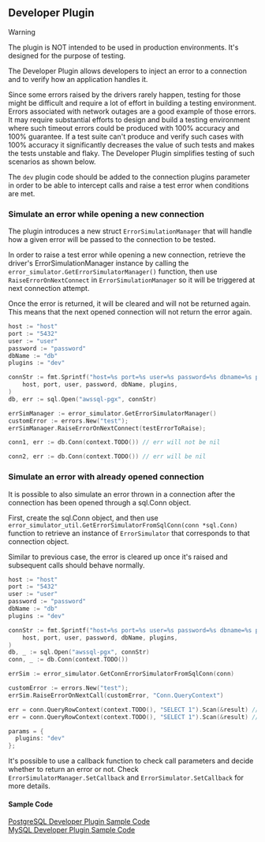 ## Developer Plugin

> [!WARNING]
> The plugin is NOT intended to be used in production environments. It's designed for the purpose of testing.

The Developer Plugin allows developers to inject an error to a connection and to verify how an application handles it.

Since some errors raised by the drivers rarely happen, testing for those might be difficult and require a lot of effort in building a testing environment. Errors associated with network outages are a good example of those errors. It may require substantial efforts to design and build a testing environment where such timeout errors could be produced with 100% accuracy and 100% guarantee. If a test suite can't produce and verify such cases with 100% accuracy it significantly decreases the value of such tests and makes the tests unstable and flaky. The Developer Plugin simplifies testing of such scenarios as shown below.

The `dev` plugin code should be added to the connection plugins parameter in order to be able to intercept calls and raise a test error when conditions are met.

### Simulate an error while opening a new connection

The plugin introduces a new struct `ErrorSimulationManager` that will handle how a given error will be passed to the connection to be tested.

In order to raise a test error while opening a new connection, retrieve the driver's ErrorSimulationManager instance by calling the `error_simulator.GetErrorSimulatorManager()` function, then use `RaiseErrorOnNextConnect` in `ErrorSimulationManager` so it will be triggered at next connection attempt.

Once the error is returned, it will be cleared and will not be returned again. This means that the next opened connection will not return the error again.

```go
host := "host"
port := "5432"
user := "user"
password := "password"
dbName := "db"
plugins := "dev"

connStr := fmt.Sprintf("host=%s port=%s user=%s password=%s dbname=%s plugins=%s",
    host, port, user, password, dbName, plugins,
)
db, err := sql.Open("awssql-pgx", connStr)

errSimManager := error_simulator.GetErrorSimulatorManager()
customError := errors.New("test");
errSimManager.RaiseErrorOnNextConnect(testErrorToRaise);

conn1, err := db.Conn(context.TODO()) // err will not be nil

conn2, err := db.Conn(context.TODO()) // err will be nil
```

### Simulate an error with already opened connection

It is possible to also simulate an error thrown in a connection after the connection has been opened through a sql.Conn object.

First, create the sql.Conn object, and then use `error_simulator_util.GetErrorSimulatorFromSqlConn(conn *sql.Conn)` function to retrieve an instance of `ErrorSimulator` that corresponds to that connection object.

Similar to previous case, the error is cleared up once it's raised and subsequent calls should behave normally.

```go
host := "host"
port := "5432"
user := "user"
password := "password"
dbName := "db"
plugins := "dev"

connStr := fmt.Sprintf("host=%s port=%s user=%s password=%s dbname=%s plugins=%s",
    host, port, user, password, dbName, plugins,
)
db, _ := sql.Open("awssql-pgx", connStr)
conn, _ := db.Conn(context.TODO())

errSim := error_simulator.GetConnErrorSimulatorFromSqlConn(conn)

customError := errors.New("test");
errSim.RaiseErrorOnNextCall(customError, "Conn.QueryContext")

err = conn.QueryRowContext(context.TODO(), "SELECT 1").Scan(&result) // will return customError
err = conn.QueryRowContext(context.TODO(), "SELECT 1").Scan(&result) // will be nil

params = {
  plugins: "dev"
};
```

It's possible to use a callback function to check call parameters and decide whether to return an error or not. Check `ErrorSimulatorManager.SetCallback` and `ErrorSimulator.SetCallback` for more details.

#### Sample Code

[PostgreSQL Developer Plugin Sample Code](TODO)<br>
[MySQL Developer Plugin Sample Code](TODO)<br>
